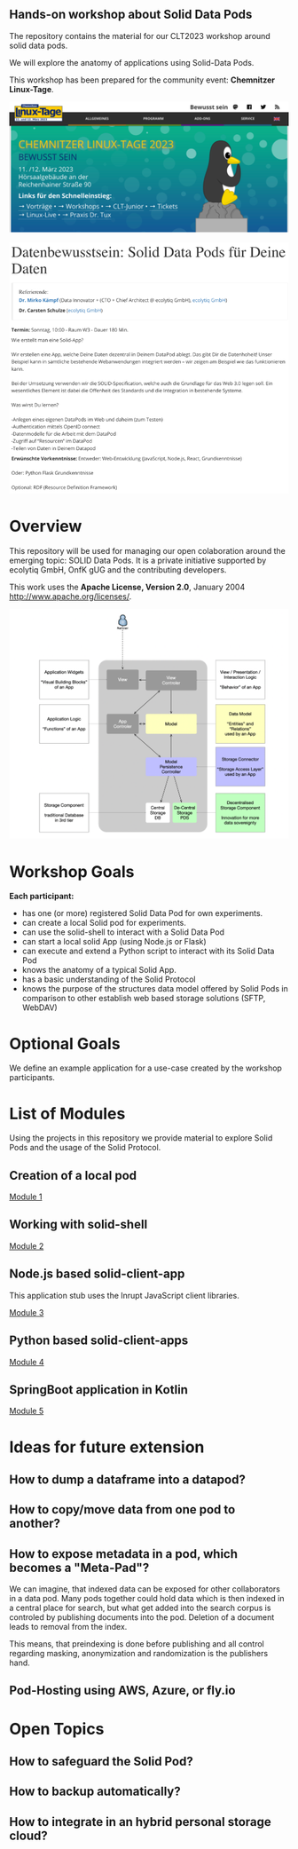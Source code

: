 ## Hands-on workshop about Solid Data Pods

The repository contains the material for our CLT2023 workshop around solid data pods.

We will explore the anatomy of applications using Solid-Data Pods.

This workshop has been prepared for the community event: __Chemnitzer Linux-Tage__.

![docs/img.png](docs/img.png)

![docs/intro.png](docs/intro.png)

# Overview 

This repository will be used for managing our open colaboration around the emerging topic: SOLID Data Pods. 
It is a private initiative supported by ecolytiq GmbH, OnfK gUG and the contributing developers.

This work uses the  __Apache License, Version 2.0__, January 2004 http://www.apache.org/licenses/.
 


![docs/image-2023-03-08-14-51-01-190.png](docs/image-2023-03-08-14-51-01-190.png)

# Workshop Goals

__Each participant:__
- has one (or more) registered Solid Data Pod for own experiments.
- can create a local Solid pod for experiments.
- can use the solid-shell to interact with a Solid Data Pod
- can start a local solid App (using Node.js or Flask)
- can execute and extend a Python script to interact with its Solid Data Pod
- knows the anatomy of a typical Solid App.
- has a basic understanding of the Solid Protocol
- knows the purpose of the structures data model offered by Solid Pods in comparison to other establish web based storage solutions (SFTP, WebDAV)

# Optional Goals

We define an example application for a use-case created by the workshop participants.

# List of Modules
Using the projects in this repository we provide material to explore Solid Pods and the usage of the Solid Protocol.

## Creation of a local pod
[Module 1](module-1/README.md)

## Working with solid-shell
[Module 2](module-2/README.md)

## Node.js based solid-client-app
This application stub uses the Inrupt JavaScript client libraries.

[Module 3](module-3/README.md)

## Python based solid-client-apps
[Module 4](module-4/README.md)

## SpringBoot application in Kotlin
[Module 5](module-5/README.md)

# Ideas for future extension

## How to dump a dataframe into a datapod?

## How to copy/move data from one pod to another?

## How to expose metadata in a pod, which becomes a "Meta-Pad"?
We can imagine, that indexed data can be exposed for other collaborators in a data pod. Many pods together could hold data which is then indexed in a central place for search, but what get added into the search corpus is controled by publishing documents into the pod. Deletion of a document leads to removal from the index. 

This means, that preindexing is done before publishing and all control regarding masking, anonymization and randomization is the publishers hand.

## Pod-Hosting using AWS, Azure, or fly.io

# Open Topics

## How to safeguard the Solid Pod?
## How to backup automatically?
## How to integrate in an hybrid personal storage cloud?

